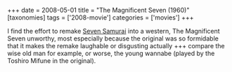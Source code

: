+++
date = 2008-05-01
title = "The Magnificent Seven (1960)"
[taxonomies]
tags = ['2008-movie']
categories = ['movies']
+++

I find the effort to remake [Seven Samurai] into a western, The
Magnificent Seven unworthy, most especially because the original was so
formidable that it makes the remake laughable or disgusting actually +++
compare the wise old man for example, or worse, the young wannabe
(played by the Toshiro Mifune in the original).

  [Seven Samurai]: http://tshepang.net/seven-samurai-1954
